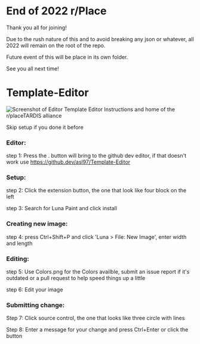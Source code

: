 # End of 2022 r/Place
Thank you all for joining!

Due to the rush nature of this and to avoid breaking any json or whatever, all 2022 will remain on the root of the repo.

Future event of this will be place in its own folder.

See you all next time!


# Template-Editor
![Screenshot of Editor](https://raw.githubusercontent.com/asl97/Template-Editor/master/Files%20for%20Repo/Screenshot%20of%20Editor.png)
Template Editor Instructions and home of the r/placeTARDIS alliance

Skip setup if you done it before

### Editor:

step 1: Press the . button will bring to the github dev editor, if that doesn't work use https://github.dev/asl97/Template-Editor

### Setup:

step 2: Click the extension button, the one that look like four block on the left

step 3: Search for Luna Paint and click install

### Creating new image:

step 4: press Ctrl+Shift+P and click 'Luna > File: New Image', enter width and length

### Editing:

step 5: Use Colors.png for the Colors availble, submit an issue report if it's outdated or a pull request to help speed things up a little

step 6: Edit your image

### Submitting change:

Step 7: Click source control, the one that looks like three circle with lines

Step 8: Enter a message for your change and press Ctrl+Enter or click the button
